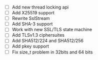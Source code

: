 - [ ] Add new thread locking api
- [ ] Add X25519 support
- [ ] Rewrite SslStream
- [ ] Add SHA-3 support
- [ ] Work with new SSL/TLS state machine
- [ ] Add TLSv1.3 ciphersuites
- [ ] Add SHA512/224 and SHA512/256
- [ ] Add pkey support
- [ ] Fix size_t problem in 32bits and 64 bits